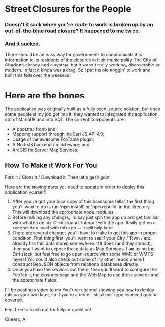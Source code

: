 # Street Closures for the People

### Doesn't it suck when you're route to work is broken up by an out-of-the-blue road closure? It happened to me twice. 

### And it sucked.

There should be an easy way for governments to communicate this information to its residents of the closures in their municipality. The City of Charlotte already had a system, but it wasn't really working, discoverable or modern. In fact it kinda was a drag. So I put the ole noggin' to work and built this fella over the weekend!

# Here are the bones

The application was originally built as a fully open-source solution, but once some people at my job got into it, they wanted to integrated the application out of MariaDB and into SQL. The current components are:
* A boostrap front-end;
* Mapping support through the Esri JS API 4.9;
* Usage of the awesome FooTable plugin;
* A NodeJS backend / middleware; and
* ArcGIS for Server Map Services; 

## How To Make it Work For You

Fork it / Clone it / Download it! Then let's get it goin'

Here are the moving parts you need to update in order to deploy this application yourself:
1. After you've got your local copy of this handsome fella', the first thing you'll want to do is run 'npm install' or 'npm rebuild' in the directory. This will download the appropriate node_modules.
2. Before making any changes, I'd say just spin the app up and get familiar with what its doing. Click around. Interact with the app. Really get on a second-date level with this app -- it will help later.
3. There are several changes you'll have to make to get this app in proper condition. First thing first, you'll want to see if your City / Town / etc. already has this data stored somewhere. If it does (and they should), then you'll want to expose those data as Map Services. I am using the Esri stack, but feel free to go open-source with some WMS or WMTS layers! You could also check out some of my other repos where I construct GeoJSON objects from relational databases directly.
4. Once you have the services out there, then you'll want to configure the FooTable, the closures page and the Web Map to use those sevices and the appropriate fields.

I'll be posting a video to my YouTube channel showing you how to deploy this on your own later, so if you're a better 'show me' type learner, I gotcha covered.

Feel free to reach out for help or question!

Cheers,
A
